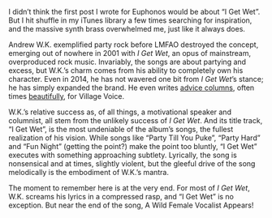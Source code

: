 I didn&rsquo;t think the first post I wrote for Euphonos would be about &ldquo;I Get Wet&rdquo;. But I hit shuffle in my iTunes library a few times searching for inspiration, and the <span class="soundcite" data-start="1" data-end="" data-url="/assets/audio/i-get-wet_brass.mp3">massive synth brass</span> overwhelmed me, just like it always does. 

Andrew W.K. exemplified party rock before LMFAO destroyed the concept, emerging out of nowhere in 2001 with *I Get Wet*, an opus of mainstream, overproduced rock music. Invariably, the songs are about partying and excess, but W.K.&rsquo;s charm comes from his ability to completely own his character. Even in 2014, he has not wavered one bit from *I Get Wet*&rsquo;s stance; he has simply expanded the brand. He even writes [advice columns](http://blogs.villagevoice.com/music/ask_andrew_wk), often times [beautifully](http://blogs.villagevoice.com/music/2014/07/ask_andrew_wk_my_boyfriend_treats_me_badly.php), for Village Voice.

W.K.&rsquo;s relative success as, of all things, a motivational speaker and columnist, all stem from the unlikely success of *I Get Wet*. And its title track, &ldquo;I Get Wet&rdquo;, is the most undeniable of the album&rsquo;s songs, the fullest realization of his vision. While songs like &ldquo;Party Till You Puke&rdquo;, &ldquo;Party Hard&rdquo; and &ldquo;Fun Night&rdquo; (getting the point?) make the point too bluntly, &ldquo;I Get Wet&rdquo; executes with something approaching subtlety. Lyrically, the song is nonsensical and at times, slightly violent, but the gleeful drive of the song melodically is the embodiment of W.K.&rsquo;s mantra.

The moment to remember here is at the very end. For most of *I Get Wet*, W.K. screams his lyrics in a compressed rasp, and &ldquo;I Get Wet&rdquo; is no exception. But near the end of the song, <span class="soundcite" data-start="0" data-end="11000" data-url="/assets/audio/i-get-wet_vocals.mp3">A Wild Female Vocalist Appears!</span>